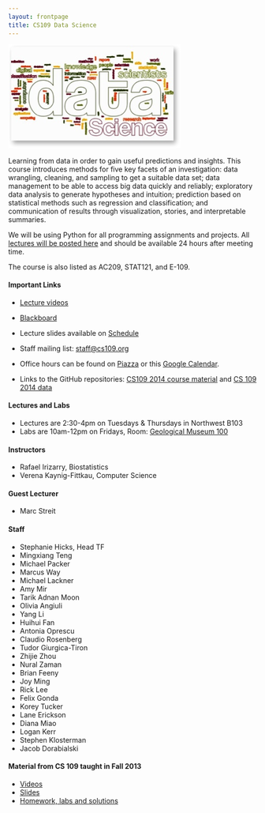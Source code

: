 ```yaml
---
layout: frontpage
title: CS109 Data Science
---
```


![Data Science](figures/stacks_image_0.jpg)

Learning from data in order to gain useful predictions and insights. This course introduces methods for five key facets of an investigation: data wrangling, cleaning, and sampling to get a suitable data set; data management to be able to access big data quickly and reliably; exploratory data analysis to generate hypotheses and intuition; prediction based on statistical methods such as regression and classification; and communication of results through visualization, stories, and interpretable summaries. 

We will be using Python for all programming assignments and projects. All [lectures will be posted here](http://cm.dce.harvard.edu/2015/01/14328/publicationListing.shtml) and should be available 24 hours after meeting time.

The course is also listed as AC209, STAT121, and E-109. 

#### Important Links

* [Lecture videos](http://cm.dce.harvard.edu/2015/01/14328/publicationListing.shtml)

* [Blackboard](https://sas.elluminate.com/m.jnlp?password=M.AEB005C4D637F475BB1EB5514A390C&sid=2007009)

* Lecture slides available on [Schedule](pages/schedule.html)

* Staff mailing list: staff@cs109.org

* Office hours can be found on [Piazza](https://piazza.com/harvard/fall2014/cs109/staff) or this [Google Calendar](https://www.google.com/calendar/embed?src=YXJmYjMyOG1hcW9nZXVyaTNnZzQ1dnFsc2tAZ3JvdXAuY2FsZW5kYXIuZ29vZ2xlLmNvbQ). 

* Links to the GitHub repositories: [CS109 2014 course material](https://github.com/cs109/2014) and [CS 109 2014 data](https://github.com/cs109/2014_data)


#### Lectures and Labs

* Lectures are 2:30-4pm on Tuesdays & Thursdays in Northwest B103
* Labs are 10am-12pm on Fridays, Room: [Geological Museum 100](http://map.harvard.edu/?bld=04240&level=9)

#### Instructors

* Rafael Irizarry, Biostatistics
* Verena Kaynig-Fittkau, Computer Science

#### Guest Lecturer

* Marc Streit


#### Staff

* Stephanie Hicks, Head TF
* Mingxiang Teng
* Michael Packer
* Marcus Way
* Michael Lackner
* Amy Mir
* Tarik Adnan Moon
* Olivia Angiuli
* Yang Li
* Huihui Fan
* Antonia Oprescu
* Claudio Rosenberg
* Tudor Giurgica-Tiron
* Zhijie Zhou
* Nural Zaman
* Brian Feeny
* Joy Ming
* Rick Lee
* Felix Gonda
* Korey Tucker
* Lane Erickson
* Diana Miao
* Logan Kerr
* Stephen Klosterman
* Jacob Dorabialski


#### Material from CS 109 taught in Fall 2013

* [Videos](http://cm.dce.harvard.edu/2014/01/14328/publicationListing.shtml)
* [Slides](https://drive.google.com/folderview?id=0BxYkKyLxfsNVd0xicUVDS1dIS0k&usp=sharing)
* [Homework, labs and solutions](https://github.com/cs109/content)
